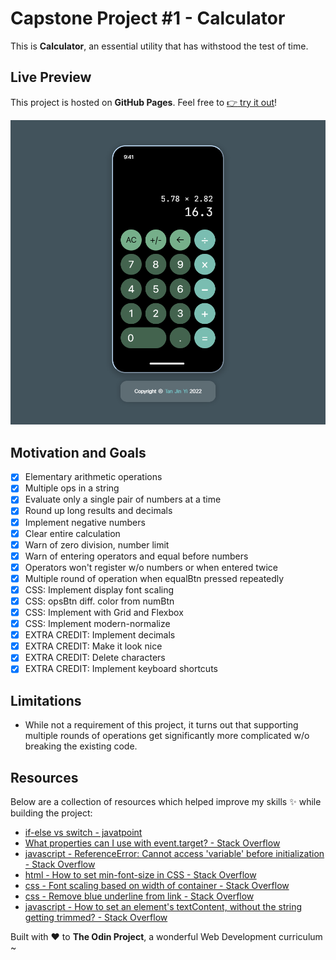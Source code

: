 # Capstone Project #1 - Calculator

This is **Calculator**, an essential utility that has withstood the test of time.

## Live Preview

This project is hosted on **GitHub Pages**. Feel free to [:point_right: try it out](https://raineedust.github.io/capstone-calculator/)!

![](./images/chrome_CQnAC.png)

## Motivation and Goals

- [x] Elementary arithmetic operations
- [x] Multiple ops in a string
- [x] Evaluate only a single pair of numbers at a time
- [x] Round up long results and decimals
- [x] Implement negative numbers
- [x] Clear entire calculation
- [x] Warn of zero division, number limit
- [x] Warn of entering operators and equal before numbers
- [x] Operators won't register w/o numbers or when entered twice
- [x] Multiple round of operation when equalBtn pressed repeatedly
- [x] CSS: Implement display font scaling
- [x] CSS: opsBtn diff. color from numBtn
- [x] CSS: Implement with Grid and Flexbox
- [x] CSS: Implement modern-normalize
- [x] EXTRA CREDIT: Implement decimals
- [x] EXTRA CREDIT: Make it look nice
- [x] EXTRA CREDIT: Delete characters
- [x] EXTRA CREDIT: Implement keyboard shortcuts

## Limitations

- While not a requirement of this project, it turns out that supporting multiple rounds of operations get significantly more complicated w/o breaking the existing code.

## Resources

Below are a collection of resources which helped improve my skills :sparkles: while building the project:

- [if-else vs switch - javatpoint](https://www.javatpoint.com/if-else-vs-switch)
- [What properties can I use with event.target? - Stack Overflow](https://stackoverflow.com/questions/7723188/what-properties-can-i-use-with-event-target)
- [javascript - ReferenceError: Cannot access 'variable' before initialization - Stack Overflow](https://stackoverflow.com/questions/66976912/referenceerror-cannot-access-variable-before-initialization)
- [html - How to set min-font-size in CSS - Stack Overflow](https://stackoverflow.com/questions/23984629/how-to-set-min-font-size-in-css)
- [css - Font scaling based on width of container - Stack Overflow](https://stackoverflow.com/questions/16056591/font-scaling-based-on-width-of-container)
- [css - Remove blue underline from link - Stack Overflow](https://stackoverflow.com/questions/2789703/remove-blue-underline-from-link)
- [javascript - How to set an element's textContent, without the string getting trimmed? - Stack Overflow](https://stackoverflow.com/questions/48695754/how-to-set-an-elements-textcontent-without-the-string-getting-trimmed)

Built with :heart: to **The Odin Project**, a wonderful Web Development curriculum ~
